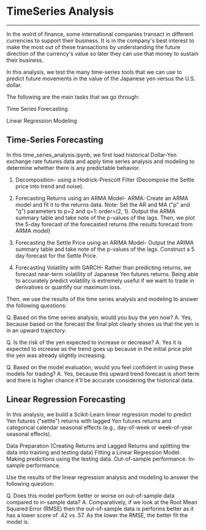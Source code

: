 # TimeSeries Analysis
---
In the wolrd of finance, some international companies transact in different currencies to support their business. It is in the company's best interest to make the most out of these transactions by understanding the future direction of the currency's value so later they can use that money to sustain their business.


In this analysis, we test the many time-series tools that we can use to predict future movements in the value of the Japanese yen versus the U.S. dollar.

The following are the main tasks that we go through:

Time Series Forecasting

Linear Regression Modeling


## Time-Series Forecasting
In this time_series_analysis.ipynb, we first load historical Dollar-Yen exchange rate futures data and apply time series analysis and modeling to determine whether there is any predictable behavior.


1. Decomposition- using a Hodrick-Prescott Filter (Decompose the Settle price into trend and noise).

2. Forecasting Returns using an ARMA Model- ARMA: Create an ARMA model and fit it to the returns data. Note: Set the AR and MA ("p" and "q") parameters to p=2 and q=1: order=(2, 1).
Output the ARMA summary table and take note of the p-values of the lags.
Then, we plot the 5-day forecast of the forecasted returns (the results forecast from ARMA model)

3. Forecasting the Settle Price using an ARIMA Model- Output the ARIMA summary table and take note of the p-values of the lags.
Construct a 5 day forecast for the Settle Price. 

4. Forecasting Volatility with GARCH- Rather than predicting returns, we forecast near-term volatility of Japanese Yen futures returns. Being able to accurately predict volatility is extremely useful if we want to trade in derivatives or quantify our maximum loss.

Then, we use the results of the time series analysis and modeling to answer the following questions:

Q. Based on the time series analysis, would you buy the yen now? 
A. Yes, because based on the forecast the final plot clearly shows us that the yen is in an upward trajectory.

Q. Is the risk of the yen expected to increase or decrease? 
A. Yes it is expected to increase as the trend goes up because in the initial price plot the yen was already slightly increasing.

Q. Based on the model evaluation, would you feel confident in using these models for trading? 
A. Yes, because this upward trend forecast is short term and there is higher chance it'll be accurate considering the historical data. 


## Linear Regression Forecasting
In this analysis, we build a Scikit-Learn linear regression model to predict Yen futures ("settle") returns with lagged Yen futures returns and categorical calendar seasonal effects (e.g., day-of-week or week-of-year seasonal effects).

Data Preparation (Creating Returns and Lagged Returns and splitting the data into training and testing data)
Fitting a Linear Regression Model.
Making predictions using the testing data.
Out-of-sample performance.
In-sample performance.

Use the results of the linear regression analysis and modeling to answer the following question:

Q. Does this model perform better or worse on out-of-sample data compared to in-sample data?
A. Comparatively, if we look at the Root Mean Squared Error (RMSE) then the out-of-sample data is performs better as it has a lower score of .42 vs .57. As the lower the RMSE, the better fit the model is. 
